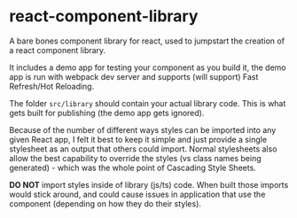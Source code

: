# react-component-library

A bare bones component library for react, used to jumpstart the creation of a react component library.

It includes a demo app for testing your component as you build it, the demo app is run with webpack dev server and supports (will support) Fast Refresh/Hot Reloading.

The folder `src/library` should contain your actual library code. This is what gets built for publishing (the demo app gets ignored).

Because of the number of different ways styles can be imported into any given React app, I felt it best to keep it simple and just provide a single stylesheet as an output that others could import.  Normal stylesheets also allow the best capability to override the styles (vs class names being generated) - which was the whole point of Cascading Style Sheets.

**DO NOT** import styles inside of library (js/ts) code. When built those imports would stick around, and could cause issues in application that use the component (depending on how they do their styles).